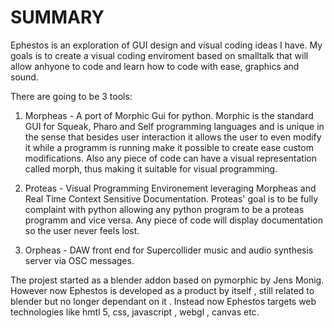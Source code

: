 # SUMMARY

Ephestos is an exploration of GUI design and visual coding ideas I have. My goals is to create a visual coding enviroment based on smalltalk that will allow anhyone to code and learn how to code with ease, graphics and sound.


There are going to be 3 tools:

1) Morpheas - A port of Morphic Gui for python. Morphic is the standard GUI for Squeak, Pharo and Self programming languages and is unique in the sense that besides user interaction it allows the user to even modify it while a programm is running make it possible to create ease custom modifications. Also any piece of code can have a visual representation called morph, thus making it suitable for visual programming.

2) Proteas - Visual Programming Environement leveraging Morpheas and Real Time Context Sensitive Documentation. Proteas' goal is to be fully complaint with python allowing any python program to be a proteas programm and vice versa. Any piece of code will display documentation so the user never feels lost.

3) Orpheas - DAW front end for Supercollider music and audio synthesis server via OSC messages.

The projest started as a blender addon based on pymorphic by Jens Monig. However now Ephestos is developed as a product by itself , still related to blender but no longer dependant on it . Instead now Ephestos targets web technologies like hmtl 5, css, javascript , webgl , canvas etc.
